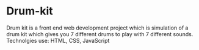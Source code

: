 # Drum-kit
Drum kit is a front end web development project which is simulation of a drum kit which gives you 7 different drums to play with 7 different sounds.
Technolgies use: HTML, CSS, JavaScript
